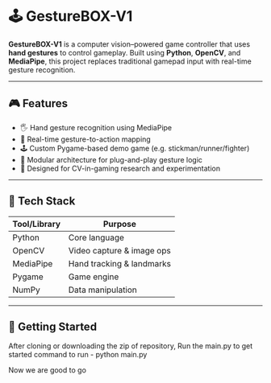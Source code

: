 # 🕹️ GestureBOX-V1

**GestureBOX-V1** is a computer vision–powered game controller that uses **hand gestures** to control gameplay. Built using **Python**, **OpenCV**, and **MediaPipe**, this project replaces traditional gamepad input with real-time gesture recognition.

---

## 🎮 Features

- 🖐️ Hand gesture recognition using MediaPipe
- 🧠 Real-time gesture-to-action mapping
- 🕹️ Custom Pygame-based demo game (e.g. stickman/runner/fighter)
- 🧩 Modular architecture for plug-and-play gesture logic
- 🧪 Designed for CV-in-gaming research and experimentation

---

## 🧰 Tech Stack

| Tool/Library | Purpose                      |
|--------------|------------------------------|
| Python       | Core language                |
| OpenCV       | Video capture & image ops    |
| MediaPipe    | Hand tracking & landmarks    |
| Pygame       | Game engine                  |
| NumPy        | Data manipulation            |

---

## 🚀 Getting Started

After cloning or downloading the zip of repository, Run the main.py to get started 
command to run - python main.py

Now we are good to go
